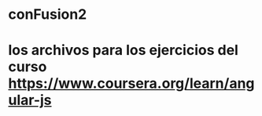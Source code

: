 # conFusion2
# los archivos para los ejercicios del curso https://www.coursera.org/learn/angular-js

